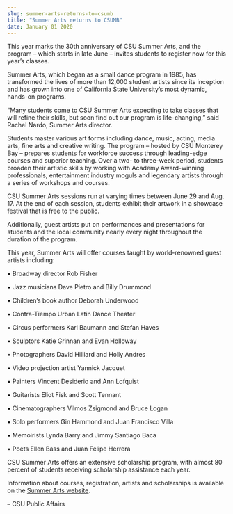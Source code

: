 ```yaml
---
slug: summer-arts-returns-to-csumb
title: "Summer Arts returns to CSUMB"
date: January 01 2020
---
```


 
<p>
  This year marks the 30th anniversary of CSU Summer Arts, and the program –
  which starts in late June – invites students to register now for this year’s
  classes.
</p>
<p>
  Summer Arts, which began as a small dance program in 1985, has transformed the
  lives of more than 12,000 student artists since its inception and has grown
  into one of California State University’s most dynamic, hands&#45;on programs.
</p>
<p>
  “Many students come to CSU Summer Arts expecting to take classes that will
  refine their skills, but soon find out our program is life&#45;changing,” said
  Rachel Nardo, Summer Arts director.
</p>
<p>
  Students master various art forms including dance, music, acting, media arts,
  fine arts and creative writing. The program – hosted by CSU Monterey Bay –
  prepares students for workforce success through leading&#45;edge courses and
  superior teaching. Over a two&#45; to three&#45;week period, students broaden
  their artistic skills by working with Academy Award&#45;winning professionals,
  entertainment industry moguls and legendary artists through a series of
  workshops and courses.
</p>
<p>
  CSU Summer Arts sessions run at varying times between June 29 and Aug. 17. At
  the end of each session, students exhibit their artwork in a showcase festival
  that is free to the public.
</p>
<p>
  Additionally, guest artists put on performances and presentations for students
  and the local community nearly every night throughout the duration of the
  program.
</p>
<p>
  This year, Summer Arts will offer courses taught by world&#45;renowned guest
  artists including:
</p>
<p>• Broadway director Rob Fisher</p>
<p>• Jazz musicians Dave Pietro and Billy Drummond</p>
<p>• Children’s book author Deborah Underwood</p>
<p>• Contra&#45;Tiempo Urban Latin Dance Theater</p>
<p>• Circus performers Karl Baumann and Stefan Haves</p>
<p>• Sculptors Katie Grinnan and Evan Holloway</p>
<p>• Photographers David Hilliard and Holly Andres</p>
<p>• Video projection artist Yannick Jacquet</p>
<p>• Painters Vincent Desiderio and Ann Lofquist</p>
<p>• Guitarists Eliot Fisk and Scott Tennant</p>
<p>• Cinematographers Vilmos Zsigmond and Bruce Logan</p>
<p>• Solo performers Gin Hammond and Juan Francisco Villa</p>
<p>• Memoirists Lynda Barry and Jimmy Santiago Baca</p>
<p>• Poets Ellen Bass and Juan Felipe Herrera</p>
<p>
  CSU Summer Arts offers an extensive scholarship program, with almost 80
  percent of students receiving scholarship assistance each year.
</p>
<p>
  Information about courses, registration, artists and scholarships is available
  on the <a href="https://csusummerarts.org">Summer Arts website</a>.
</p>
<p>– CSU Public Affairs</p>
 
